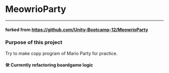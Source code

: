 # MeowrioParty
---
#### forked from https://github.com/Unity-Bootcamp-12/MeowrioParty

### Purpose of this project
Try to make copy program of Mario Party for practice.

#### 🛠 Currently refactoring boardgame logic
